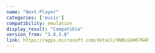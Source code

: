 ```yaml
---
name: "Next-Player"
categories: ['music']
compatibility: emulation
display_result: "Compatible"
version_from: "3.8.3.0"
link: https://apps.microsoft.com/detail/9NBLGGH67N4F
---
```

